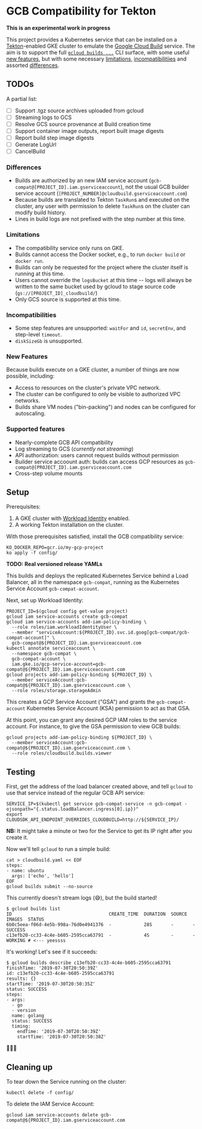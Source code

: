 # GCB Compatibility for Tekton

**This is an experimental work in progress**

This project provides a Kubernetes service that can be installed on a
[Tekton](https://tekton.dev)-enabled GKE cluster to emulate the [Google Cloud
Build](https://cloud.google.com/cloud-build) service. The aim is to support the
full [`gcloud builds
...`](https://cloud.google.com/sdk/gcloud/reference/builds/) CLI surface, with
some useful [new features](#new-features), but with some necessary
[limitations](#limitations), [incompatibilitiies](#incompatibilities) and
assorted [differences](#differences).

## TODOs

A partial list:

- [ ] Support .tgz source archives uploaded from gcloud
- [ ] Streaming logs to GCS
- [ ] Resolve GCS source provenance at Build creation time
- [ ] Support container image outputs, report built image digests
- [ ] Report build step image digests
- [ ] Generate LogUrl
- [ ] CancelBuild

### Differences

* Builds are authorized by an new IAM service account
  (`gcb-compat@[PROJECT_ID].iam.gserviceaccount`), not the usual GCB
  builder service account (`[PROJECT_NUMBER]@cloudbuild.gserviceaccount.com`)
* Because builds are translated to Tekton `TaskRun`s and executed on the
  cluster, any user with permission to delete `TaskRun`s on the cluster can
  modify build history.
* Lines in build logs are not prefixed with the step number at this time.

### Limitations

* The compatibility service only runs on GKE.
* Builds cannot access the Docker socket, e.g., to run `docker build` or
  `docker run`.
* Builds can only be requested for the project where the cluster itself is
  running at this time.
* Users cannot override the `logsBucket` at this time -- logs will always be
  written to the same bucket used by gcloud to stage source code
  (`gs://[PROJECT_ID]_cloudbuild/`)
* Only GCS source is supported at this time.

### Incompatibilities

* Some step features are unsupported: `waitFor` and `id`, `secretEnv`, and
  step-level `timeout`.
* `diskSizeGb` is unsupported.

### New Features

Because builds execute on a GKE cluster, a number of things are now possible, including:

* Access to resources on the cluster's private VPC network.
* The cluster can be configured to only be visible to authorized VPC networks.
* Builds share VM nodes ("bin-packing") and nodes can be configured for
  autoscaling.

### Supported features

* Nearly-complete GCB API compatibility
* Log streaming to GCS (_currently not streaming_)
* API authorization: users cannot request builds without permission
* Builder service accoount auth: builds can access GCP resources as
  `gcb-compat@[PROJECT_ID].iam.gserviceaccount.com`
* Cross-step volume mounts

## Setup

Prerequisites:

1. A GKE cluster with [Workload Identity](https://cloud.google.com/kubernetes-engine/docs/how-to/workload-identity) enabled.
1. A working Tekton installation on the cluster.

With those prerequisites satisfied, install the GCB compatibility service:

```
KO_DOCKER_REPO=gcr.io/my-gcp-project
ko apply -f config/
```

**TODO: Real versioned release YAMLs**

This builds and deploys the replicated Kubernetes Service behind a Load
Balancer, all in the namespace `gcb-compat`, running as the Kubernetes Service
Account `gcb-compat-account`.

Next, set up Workload Identity:

```
PROJECT_ID=$(gcloud config get-value project)
gcloud iam service-accounts create gcb-compat
gcloud iam service-accounts add-iam-policy-binding \
  --role roles/iam.workloadIdentityUser \
  --member "serviceAccount:${PROJECT_ID}.svc.id.goog[gcb-compat/gcb-compat-account]" \
  gcb-compat@${PROJECT_ID}.iam.gserviceaccount.com
kubectl annotate serviceaccount \
  --namespace gcb-compat \
  gcb-compat-account \
  iam.gke.io/gcp-service-account=gcb-compat@${PROJECT_ID}.iam.gserviceaccount.com
gcloud projects add-iam-policy-binding ${PROJECT_ID} \
  --member serviceAccount:gcb-compat@${PROJECT_ID}.iam.gserviceaccount.com \
  --role roles/storage.storageAdmin
```

This creates a GCP Service Account ("GSA") and grants the `gcb-compat-account`
Kubernetes Service Account (KSA) permission to act as that GSA.

At this point, you can grant any desired GCP IAM roles to the service account.
For instance, to give the GSA permission to view GCB builds:

```
gcloud projects add-iam-policy-binding ${PROJECT_ID} \
  --member serviceAccount:gcb-compat@${PROJECT_ID}.iam.gserviceaccount.com \
  --role roles/cloudbuild.builds.viewer
```

## Testing

First, get the address of the load balancer created above, and tell `gcloud` to
use that service instead of the regular GCB API service:

```
SERVICE_IP=$(kubectl get service gcb-compat-service -n gcb-compat -ojsonpath="{.status.loadBalancer.ingress[0].ip})"
export CLOUDSDK_API_ENDPOINT_OVERRIDES_CLOUDBUILD=http://${SERVICE_IP}/
```

**NB:** It might take a minute or two for the Service to get its IP right after
you create it.

Now we'll tell `gcloud` to run a simple build:

```
cat > cloudbuild.yaml << EOF
steps:
- name: ubuntu
  args: ['echo', 'hello']
EOF
gcloud builds submit --no-source
```

This currently doesn't stream logs (😅), but the build started!

```
$ gcloud builds list
ID                                    CREATE_TIME  DURATION  SOURCE  IMAGES  STATUS
6b0c5eea-f06d-4e5b-998a-76d0e4941376  -            28S       -       -       SUCCESS
c13efb20-cc33-4c4e-b605-2595cca63791  -            4S        -       -       WORKING # <--- yeessss
```

It's working! Let's see if it succeeds:

```
$ gcloud builds describe c13efb20-cc33-4c4e-b605-2595cca63791
finishTime: '2019-07-30T20:50:39Z'
id: c13efb20-cc33-4c4e-b605-2595cca63791
results: {}
startTime: '2019-07-30T20:50:35Z'
status: SUCCESS
steps:
- args:
  - go
  - version
  name: golang
  status: SUCCESS
  timing:
    endTime: '2019-07-30T20:50:39Z'
    startTime: '2019-07-30T20:50:38Z'
```

🎉🎉🎉


## Cleaning up

To tear down the Service running on the cluster:

```
kubectl delete -f config/
```

To delete the IAM Service Account:

```
gcloud iam service-accounts delete gcb-compat@${PROJECT_ID}.iam.gserviceaccount.com
```
